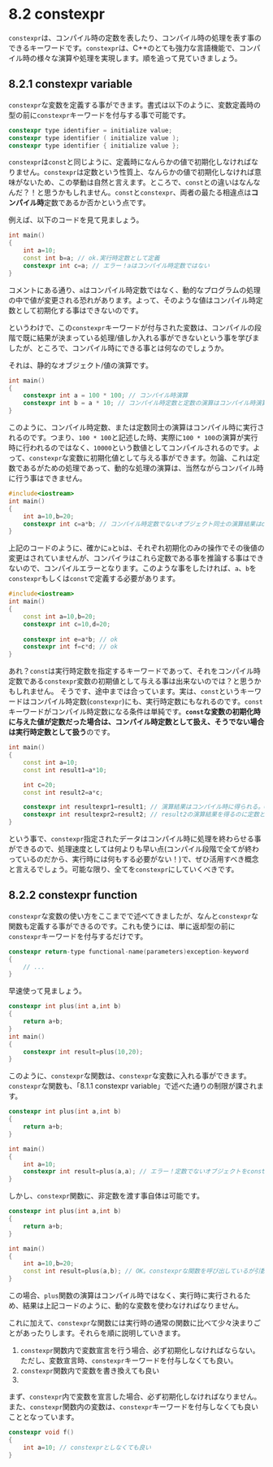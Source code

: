 # 8.2 constexpr

`constexpr`は、コンパイル時の定数を表したり、コンパイル時の処理を表す事のできるキーワードです。`constexpr`は、C++のとても強力な言語機能で、コンパイル時の様々な演算や処理を実現します。順を追って見ていきましょう。

## 8.2.1 constexpr variable
`constexpr`な変数を定義する事ができます。書式は以下のように、変数定義時の型の前に`constexpr`キーワードを付与する事で可能です。
```cpp
constexpr type identifier = initialize value;
constexpr type identifier ( initialize value );
constexpr type identifier { initialize value };
```
`constexpr`は`const`と同じように、定義時になんらかの値で初期化しなければなりません。`constexpr`は定数という性質上、なんらかの値で初期化しなければ意味がないため、この挙動は自然と言えます。ところで、`const`との違いはなんなんだ？！と思うかもしれません。`const`と`constexpr`、両者の最たる相違点は**コンパイル時**定数であるか否かという点です。

例えば、以下のコードを見て見ましょう。
```cpp
int main()
{
    int a=10;
    const int b=a; // ok.実行時定数として定義
    constexpr int c=a; // エラー！aはコンパイル時定数ではない
}
```
コメントにある通り、`a`はコンパイル時定数ではなく、動的なプログラムの処理の中で値が変更される恐れがあります。よって、そのような値はコンパイル時定数として初期化する事はできないのです。

というわけで、この`constexpr`キーワードが付与された変数は、コンパイルの段階で既に結果が決まっている処理/値しか入れる事ができないという事を学びましたが、ところで、コンパイル時にできる事とは何なのでしょうか。

それは、静的なオブジェクト/値の演算です。
```cpp
int main()
{
    constexpr int a = 100 * 100; // コンパイル時演算
    constexpr int b = a * 10; // コンパイル時定数と定数の演算はコンパイル時演算
}
```
このように、コンパイル時定数、または定数同士の演算はコンパイル時に実行されるのです。つまり、`100 * 100`と記述した時、実際に`100 * 100`の演算が実行時に行われるのではなく、`10000`という数値としてコンパイルされるのです。よって、`constexpr`な変数に初期化値として与える事ができます。勿論、これは定数であるがための処理であって、動的な処理の演算は、当然ながらコンパイル時に行う事はできません。
```cpp
#include<iostream>
int main()
{
	int a=10,b=20; 
	constexpr int c=a*b; // コンパイル時定数でないオブジェクト同士の演算結果はconstexprの初期化値にできない。
}
```
上記のコードのように、確かに`a`と`b`は、それぞれ初期化のみの操作でその後値の変更はされていませんが、コンパイラはこれら定数である事を推論する事はできないので、コンパイルエラーとなります。このような事をしたければ、`a`、`b`を`constexpr`もしくは`const`で定義する必要があります。
```cpp
#include<iostream>
int main()
{
    const int a=10,b=20;
    constexpr int c=10,d=20;
    
    constexpr int e=a*b; // ok
    constexpr int f=c*d; // ok
}
```
あれ？`const`は実行時定数を指定するキーワードであって、それをコンパイル時定数である`constexpr`変数の初期値として与える事は出来ないのでは？と思うかもしれません。
そうです、途中までは合っています。実は、`const`というキーワードはコンパイル時定数(`constexpr`)にも、実行時定数にもなれるのです。`const`キーワードがコンパイル時定数になる条件は単純です。**`const`な変数の初期化時に与えた値が定数だった場合は、コンパイル時定数として扱え、そうでない場合は実行時定数として扱う**のです。
```cpp
int main()
{
	const int a=10;
	const int result1=a*10;

	int c=20;
	const int result2=a*c;

	constexpr int resultexpr1=result1; // 演算結果はコンパイル時に得られる。OK
	constexpr int resultexpr2=result2; // result2の演算結果を得るのに定数と断定できない変数cを使っている。それをコンパイル時に得る事はできない。エラー！
}
```
という事で、`constexpr`指定されたデータはコンパイル時に処理を終わらせる事ができるので、処理速度としては何よりも早い点(コンパイル段階で全てが終わっているのだから、実行時には何もする必要がない！)で、ぜひ活用すべき概念と言えるでしょう。可能な限り、全てを`constexpr`にしていくべきです。

## 8.2.2 constexpr function
`constexpr`な変数の使い方をここまでで述べてきましたが、なんと`constexpr`な関数も定義する事ができるのです。これも使うには、単に返却型の前に`constexpr`キーワードを付与するだけです。
```cpp
constexpr return-type functional-name(parameters)exception-keyword
{
    // ...
} 
```
早速使って見ましょう。
```cpp
constexpr int plus(int a,int b)
{
    return a+b;
}
int main()
{
    constexpr int result=plus(10,20);
}
```
このように、`constexpr`な関数は、`constexpr`な変数に入れる事ができます。`constexpr`な関数も、「8.1.1 constexpr variable」で述べた通りの制限が課されます。
```cpp
constexpr int plus(int a,int b)
{
	return a+b;
}

int main()
{
	int a=10;
	constexpr int result=plus(a,a); // エラー！定数でないオブジェクトをconstexprの初期値として使えない
}
```
しかし、`constexpr`関数に、非定数を渡す事自体は可能です。
```cpp
constexpr int plus(int a,int b)
{
	return a+b;
}

int main()
{
	int a=10,b=20;
	const int result=plus(a,b); // OK。constexprな関数を呼び出しているが引数が定数ではないため実行時処理。
}
```
この場合、`plus`関数の演算はコンパイル時ではなく、実行時に実行されるため、結果は上記コードのように、動的な変数を使わなければなりません。

これに加えて、`constexpr`な関数には実行時の通常の関数に比べて少々決まりごとがあったりします。それらを順に説明していきます。

1. `constexpr`関数内で変数宣言を行う場合、必ず初期化しなければならない。ただし、変数宣言時、`constexpr`キーワードを付与しなくても良い。
2. `constexpr`関数内で変数を書き換えても良い
3. 

まず、`constexpr`内で変数を宣言した場合、必ず初期化しなければなりません。また、`constexpr`関数内の変数は、`constexpr`キーワードを付与しなくても良いこととなっています。
```cpp
constexpr void f()
{
	int a=10; // constexprとしなくても良い
}
```